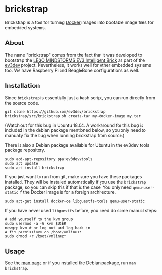 brickstrap
==========

Brickstrap is a tool for turning [Docker] images into bootable image files for
embedded systems.


About
-----

The name "brickstrap" comes from the fact that it was developed to bootstrap
the [LEGO MINDSTORMS EV3 Intelligent Brick][mindstorms] as part of the [ev3dev]
project. Nevertheless, it works well for other embedded systems too. We have
Raspberry Pi and BeagleBone configurations as well.


Installation
------------

Since `brickstrap` is essentially just a bash script, you can run directly from
the source code.

    git clone https://github.com/ev3dev/brickstrap
    brickstrap/src/brickstrap.sh create-tar my-docker-image my.tar
    
(Watch out for [this bug](https://bugs.launchpad.net/ubuntu/+source/libguestfs/+bug/1777058)
in Ubuntu 18.04. A workaround for this bug is included in the debian package mentioned below,
so you only need to manually fix the bug when running brickstrap from source.)

There is also a Debian package available for Ubuntu in the ev3dev tools package
repository.

    sudo add-apt-repository ppa:ev3dev/tools
    sudo apt update
    sudo apt install brickstrap

If you just want to run from git, make sure you have these packages installed.
They will be installed automatically if you use the `brickstrap` package, so you
can skip this if that is the case. You only need `qemu-user-static` if the
Docker image is for a foreign architecture.

    sudo apt-get install docker-ce libguestfs-tools qemu-user-static

If you have never used `libguestfs` before, you need do some manual steps:

    # add yourself to the kvm group
    sudo usermod -a -G kvm $USER
    newgrp kvm # or log out and log back in
    # fix permissions on /boot/vmlinuz*
    sudo chmod +r /boot/vmlinuz*


Usage
-----

See the [man page] or if you installed the Debian package, run `man brickstrap`.

[Docker]: https://www.docker.com
[ev3dev]: http://www.ev3dev.org
[libguestfs]: http://libguestfs.org
[mindstorms]: http://mindstorms.lego.com
[man page]: https://github.com/ev3dev/brickstrap/blob/master/docs/brickstrap.md

